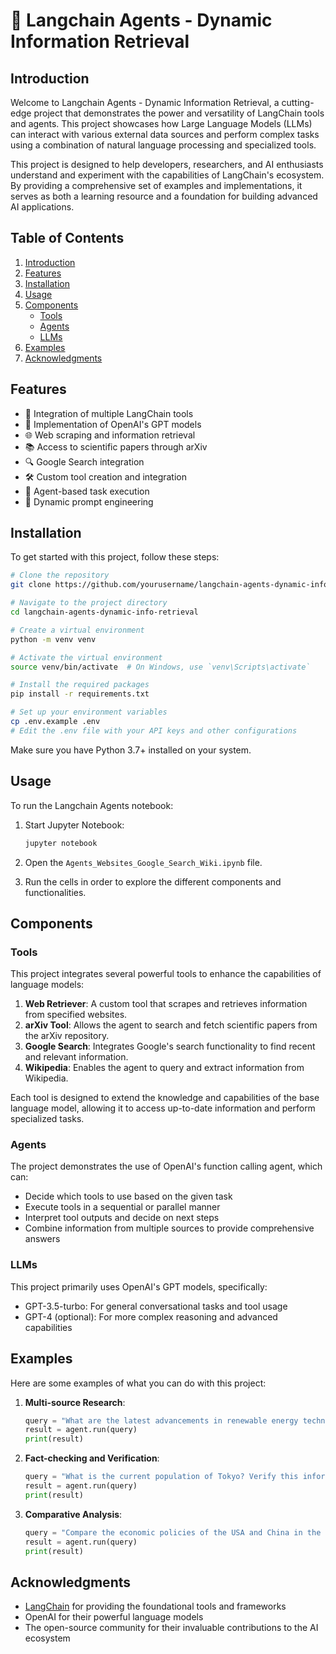 # 🤖 Langchain Agents - Dynamic Information Retrieval

## Introduction

Welcome to Langchain Agents - Dynamic Information Retrieval, a cutting-edge project that demonstrates the power and versatility of LangChain tools and agents. This project showcases how Large Language Models (LLMs) can interact with various external data sources and perform complex tasks using a combination of natural language processing and specialized tools.

This project is designed to help developers, researchers, and AI enthusiasts understand and experiment with the capabilities of LangChain's ecosystem. By providing a comprehensive set of examples and implementations, it serves as both a learning resource and a foundation for building advanced AI applications.

## Table of Contents

1. [Introduction](#introduction)
2. [Features](#features)
3. [Installation](#installation)
4. [Usage](#usage)
5. [Components](#components)
   - [Tools](#tools)
   - [Agents](#agents)
   - [LLMs](#llms)
6. [Examples](#examples)
7. [Acknowledgments](#acknowledgments)

## Features

- 🔧 Integration of multiple LangChain tools
- 🧠 Implementation of OpenAI's GPT models
- 🌐 Web scraping and information retrieval
- 📚 Access to scientific papers through arXiv
- 🔍 Google Search integration
- 🛠️ Custom tool creation and integration
- 🤖 Agent-based task execution
- 🔄 Dynamic prompt engineering

## Installation

To get started with this project, follow these steps:

```bash
# Clone the repository
git clone https://github.com/yourusername/langchain-agents-dynamic-info-retrieval.git

# Navigate to the project directory
cd langchain-agents-dynamic-info-retrieval

# Create a virtual environment
python -m venv venv

# Activate the virtual environment
source venv/bin/activate  # On Windows, use `venv\Scripts\activate`

# Install the required packages
pip install -r requirements.txt

# Set up your environment variables
cp .env.example .env
# Edit the .env file with your API keys and other configurations
```

Make sure you have Python 3.7+ installed on your system.

## Usage

To run the Langchain Agents notebook:

1. Start Jupyter Notebook:
   ```bash
   jupyter notebook
   ```

2. Open the `Agents_Websites_Google_Search_Wiki.ipynb` file.

3. Run the cells in order to explore the different components and functionalities.

## Components

### Tools

This project integrates several powerful tools to enhance the capabilities of language models:

1. **Web Retriever**: A custom tool that scrapes and retrieves information from specified websites.
2. **arXiv Tool**: Allows the agent to search and fetch scientific papers from the arXiv repository.
3. **Google Search**: Integrates Google's search functionality to find recent and relevant information.
4. **Wikipedia**: Enables the agent to query and extract information from Wikipedia.

Each tool is designed to extend the knowledge and capabilities of the base language model, allowing it to access up-to-date information and perform specialized tasks.

### Agents

The project demonstrates the use of OpenAI's function calling agent, which can:

- Decide which tools to use based on the given task
- Execute tools in a sequential or parallel manner
- Interpret tool outputs and decide on next steps
- Combine information from multiple sources to provide comprehensive answers

### LLMs

This project primarily uses OpenAI's GPT models, specifically:

- GPT-3.5-turbo: For general conversational tasks and tool usage
- GPT-4 (optional): For more complex reasoning and advanced capabilities

## Examples

Here are some examples of what you can do with this project:

1. **Multi-source Research**:
   ```python
   query = "What are the latest advancements in renewable energy technologies?"
   result = agent.run(query)
   print(result)
   ```

2. **Fact-checking and Verification**:
   ```python
   query = "What is the current population of Tokyo? Verify this information from multiple sources."
   result = agent.run(query)
   print(result)
   ```

3. **Comparative Analysis**:
   ```python
   query = "Compare the economic policies of the USA and China in the last 5 years."
   result = agent.run(query)
   print(result)
   ```

## Acknowledgments

- [LangChain](https://github.com/hwchase17/langchain) for providing the foundational tools and frameworks
- OpenAI for their powerful language models
- The open-source community for their invaluable contributions to the AI ecosystem
